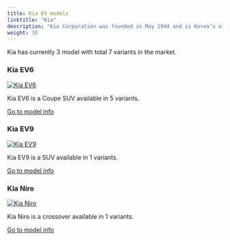 ```yaml
---
title: Kia EV models
linktitle: "Kia"
description: "Kia Corporation was founded in May 1944 and is Korea’s oldest manufacturer of motor vehicles. From humble origins making bicycles and motorcycles, Kia has grown – as part of the dynamic, global Hyundai-Kia Automotive Group – to become the world’s fifth largest vehicle manufacturer.  "
weight: 30
---
```

<!-- markdownlint-disable MD033 -->
<!-- markdownlint-disable MD010 -->
Kia has currently 3 model with total 7 variants in the market. 

<div class="container p-3 mb-4 bg-body-tertiary rounded border">
<h3> Kia EV6</h3>
	<div class="row">
		<div class="col col-12 col-md-6">
			<a href="ev6"><img src="https://media.evkx.net/multimedia/models/kia/ev6/ev6_standard_range_2wd/main_1_st.jpg" class="img-fluid" alt="Kia EV6" ></a>
		</div>
		<div class="col col-12 col-md-6">
<p>
Kia EV6 is a Coupe SUV available in 5 variants.
</p>
	<a href="ev6/" class="btn btn-outline-primary" role="button">Go to model info</a>
		</div>
	</div>
</div>
<div class="container p-3 mb-4 bg-body-tertiary rounded border">
<h3> Kia EV9</h3>
	<div class="row">
		<div class="col col-12 col-md-6">
			<a href="ev9"><img src="https://media.evkx.net/multimedia/models/kia/ev9/ev9_long_range_awd/main_1_st.jpg" class="img-fluid" alt="Kia EV9" ></a>
		</div>
		<div class="col col-12 col-md-6">
<p>
Kia EV9 is a SUV available in 1 variants.
</p>
	<a href="ev9/" class="btn btn-outline-primary" role="button">Go to model info</a>
		</div>
	</div>
</div>
<div class="container p-3 mb-4 bg-body-tertiary rounded border">
<h3> Kia Niro</h3>
	<div class="row">
		<div class="col col-12 col-md-6">
			<a href="niro"><img src="https://media.evkx.net/multimedia/models/kia/niro/niro_ev/main_1_st.jpg" class="img-fluid" alt="Kia Niro" ></a>
		</div>
		<div class="col col-12 col-md-6">
<p>
Kia Niro is a crossover available in 1 variants.
</p>
	<a href="niro/" class="btn btn-outline-primary" role="button">Go to model info</a>
		</div>
	</div>
</div>
